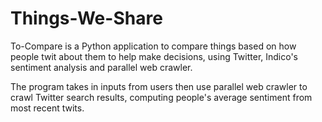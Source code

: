 # Things-We-Share
To-Compare is a Python application to compare things based on how people twit about them to help make decisions, using Twitter, Indico's sentiment analysis and parallel web crawler.

The program takes in inputs from users then use parallel web crawler to crawl Twitter search results, computing people's average sentiment from most recent twits. 
